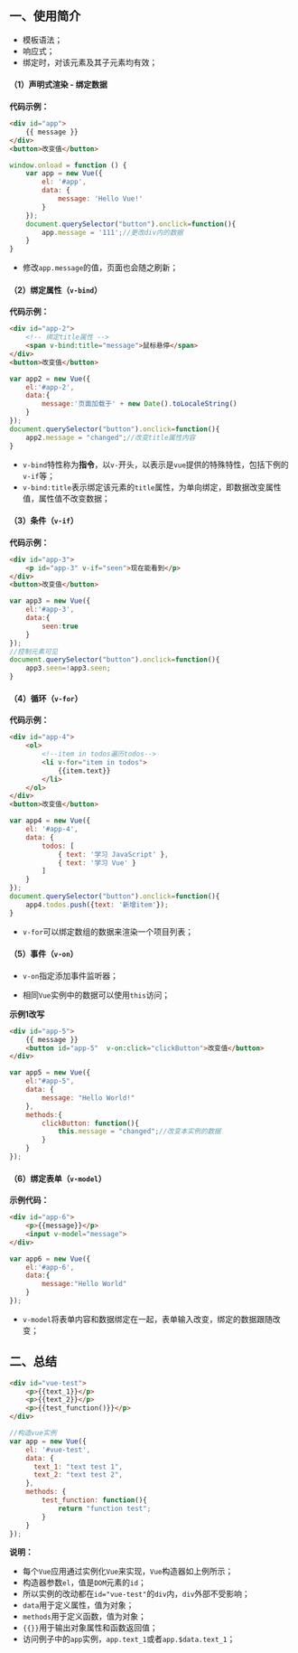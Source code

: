 ## 一、使用简介

- 模板语法；
- 响应式；
- 绑定时，对该元素及其子元素均有效；

#### （1）声明式渲染 - 绑定数据

**代码示例：**

```html
<div id="app">
	{{ message }}
</div>
<button>改变值</button>
```

```js
window.onload = function () {
	var app = new Vue({
		el: '#app',
		data: {
			message: 'Hello Vue!'
		}
	});
	document.querySelector("button").onclick=function(){
		app.message = '111';//更改div内的数据
	}
}
```

- 修改`app.message`的值，页面也会随之刷新；

#### （2）绑定属性（`v-bind`）

**代码示例：**

```html
<div id="app-2">
    <!-- 绑定title属性 -->
	<span v-bind:title="message">鼠标悬停</span>
</div>
<button>改变值</button>
```

```js
var app2 = new Vue({
	el:'#app-2',
	data:{
		message:'页面加载于' + new Date().toLocaleString()
	}
});
document.querySelector("button").onclick=function(){
	app2.message = "changed";//改变title属性内容
}
```

- `v-bind`特性称为**指令**，以`v-`开头，以表示是`vue`提供的特殊特性，包括下例的`v-if`等；
- `v-bind:title`表示绑定该元素的`title`属性，为单向绑定，即数据改变属性值，属性值不改变数据；

#### （3）条件（`v-if`）

**代码示例：**

```html
<div id="app-3">
	<p id="app-3" v-if="seen">现在能看到</p>
</div>
<button>改变值</button>
```

```js
var app3 = new Vue({
	el:'#app-3',
	data:{
		seen:true
	}
});
//控制元素可见
document.querySelector("button").onclick=function(){
	app3.seen=!app3.seen;
}
```

#### （4）循环（`v-for`）

**代码示例：**

```html
<div id="app-4">
	<ol>
        <!--item in todos遍历todos-->
		<li v-for="item in todos">
			{{item.text}}
		</li>
	</ol>
</div>
<button>改变值</button>
```

```js
var app4 = new Vue({
	el: '#app-4',
	data: {
		todos: [
			{ text: '学习 JavaScript' },
			{ text: '学习 Vue' }
		]
	}
});
document.querySelector("button").onclick=function(){
	app4.todos.push({text: '新增item'});
}
```

- `v-for`可以绑定数组的数据来渲染一个项目列表；

#### （5）事件（`v-on`）

- `v-on`指定添加事件监听器；


- 相同`Vue`实例中的数据可以使用`this`访问；

**示例1改写**

```html
<div id="app-5">
	{{ message }}
    <button id="app-5"  v-on:click="clickButton">改变值</button>
</div>

```

```js
var app5 = new Vue({
	el:"#app-5",
	data: {
		message: "Hello World!"
	},
	methods:{
		clickButton: function(){
			this.message = "changed";//改变本实例的数据
		}
	}
});
```

#### （6）绑定表单（`v-model`）

**示例代码：**

```html
<div id="app-6">
	<p>{{message}}</p>
	<input v-model="message">
</div>
```

```js
var app6 = new Vue({
	el:'#app-6',
	data:{
		message:"Hello World"
	}
});
```

- `v-model`将表单内容和数据绑定在一起，表单输入改变，绑定的数据跟随改变；

## 二、总结

```html
<div id="vue-test">
	<p>{{text_1}}</p>
    <p>{{text_2}}</p>
    <p>{{test_function()}}</p>
</div>
```

```js
//构造vue实例
var app = new Vue({
    el: '#vue-test',
    data: {
      text_1: "text test 1",
      text_2: "text test 2",
    },
    methods: {
        test_function: function(){
            return "function test";
        }
    }
});
```

**说明：**

- 每个`Vue`应用通过实例化`Vue`来实现，`Vue`构造器如上例所示；
- 构造器参数`el`，值是`DOM`元素的`id`；
- 所以实例的改动都在`id="vue-test"`的`div`内，`div`外部不受影响；
- `data`用于定义属性，值为对象；
- `methods`用于定义函数，值为对象；
- `{{}}`用于输出对象属性和函数返回值；
- 访问例子中的`app`实例，`app.text_1`或者`app.$data.text_1`；